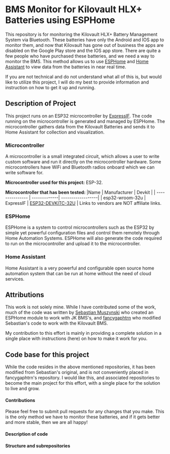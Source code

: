# BMS Monitor for Kilovault HLX+ Batteries using ESPHome

This repository is for monitoring the Kilovault HLX+ Battery Management System via Bluetooth. These batteries have only the Android and IOS app to monitor them, and now that Kilovault has gone out of business the apps are disabled on the Google Play store and the IOS app store. There are quite a few people who have purchased these batteries, and we need a way to monitor the BMS. This method allows us to use [ESPHome](https://esphome.io/) and [Home Assistant](https://www.home-assistant.io/) to view data from the batteries in near real time.

If you are not technical and do not understand what all of this is, but would like to utilize this project, I will do my best to provide information and instruction on how to get it up and running. 

## Description of Project
This project runs on an ESP32 microcontroller by [ExpressIF](https://www.espressif.com/). The code running on the microcontroller is generated and managed by ESPHome. The microcontroller gathers data from the Kilovault Batteries and sends it to Home Assistant for collection and visualization. 

### Microcontroller
A microcontroller is a small integrated circuit, which allows a user to write custom software and run it directly on the microcontroller hardware. Some microcontrollers have WiFi and Bluetooth radios onboard which we can write software for.

**Microcontroller used for this project:** ESP-32.

**Microcontroller that has been tested:**
|Name             | Manufacturer | Devkit            |
| --------------- | -------------| ------------------|
| esp32-wroom-32u | ExpressIF    | [ESP32-DEVKITC-32U](https://www.amazon.com/dp/B0B64TWJQX) |
Links to vendors are NOT affiliate links.

### ESPHome
ESPHome is a system to control microcontrollers such as the ESP32 by simple yet powerful configuration files and control them remotely through Home Automation Systems. ESPHome will also generate the code required to run on the microcontroller and upload it to the microcontroller.

### Home Assistant
Home Assistant is a very powerful and configurable open source home automation system that can be run at home without the need of cloud services.

## Attributions
This work is not solely mine. While I have contributed some of the work, much of the code was written by [Sebastian Muszynski](https://github.com/syssi) who created an ESPHome module to work with JK BMS's, and [fancygaphtrn](https://github.com/fancygaphtrn) who modified Sebastian's code to work with the Kilovault BMS. 

My contribution to this effort is mainly in providing a complete solution in a single place with instructions (here) on how to make it work for you.

## Code base for this project
While the code resides in the above mentioned repositories, it has been modified from Sebastian's original, and is not conveniently placed in fancygaphtrn's repository. I would like this, and associated repositories to become the main project for this effort, with a single place for the solution to live and grow.

#### Contributions
Please feel free to submit pull requests for any changes that you make. This is the only method we have to monitor these batteries, and if it gets better and more stable, then we are all happy!

#### Description of code


#### Structure and subrepositories
